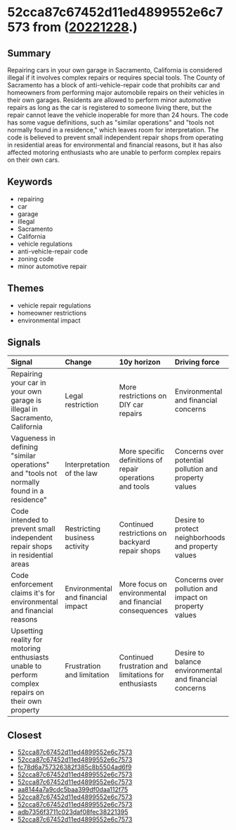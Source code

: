 # 52cca87c67452d11ed4899552e6c7573 from ([20221228](https://kghosh.substack.com/p/20221228).)

## Summary

Repairing cars in your own garage in Sacramento, California is considered illegal if it involves complex repairs or requires special tools. The County of Sacramento has a block of anti-vehicle-repair code that prohibits car and homeowners from performing major automobile repairs on their vehicles in their own garages. Residents are allowed to perform minor automotive repairs as long as the car is registered to someone living there, but the repair cannot leave the vehicle inoperable for more than 24 hours. The code has some vague definitions, such as "similar operations" and "tools not normally found in a residence," which leaves room for interpretation. The code is believed to prevent small independent repair shops from operating in residential areas for environmental and financial reasons, but it has also affected motoring enthusiasts who are unable to perform complex repairs on their own cars.

## Keywords

* repairing
* car
* garage
* illegal
* Sacramento
* California
* vehicle regulations
* anti-vehicle-repair code
* zoning code
* minor automotive repair

## Themes

* vehicle repair regulations
* homeowner restrictions
* environmental impact

## Signals

| Signal                                                                                             | Change                             | 10y horizon                                              | Driving force                                          |
|:---------------------------------------------------------------------------------------------------|:-----------------------------------|:---------------------------------------------------------|:-------------------------------------------------------|
| Repairing your car in your own garage is illegal in Sacramento, California                         | Legal restriction                  | More restrictions on DIY car repairs                     | Environmental and financial concerns                   |
| Vagueness in defining "similar operations" and "tools not normally found in a residence"           | Interpretation of the law          | More specific definitions of repair operations and tools | Concerns over potential pollution and property values  |
| Code intended to prevent small independent repair shops in residential areas                       | Restricting business activity      | Continued restrictions on backyard repair shops          | Desire to protect neighborhoods and property values    |
| Code enforcement claims it's for environmental and financial reasons                               | Environmental and financial impact | More focus on environmental and financial consequences   | Concerns over pollution and impact on property values  |
| Upsetting reality for motoring enthusiasts unable to perform complex repairs on their own property | Frustration and limitation         | Continued frustration and limitations for enthusiasts    | Desire to balance environmental and financial concerns |

## Closest

* [52cca87c67452d11ed4899552e6c7573](52cca87c67452d11ed4899552e6c7573)
* [52cca87c67452d11ed4899552e6c7573](52cca87c67452d11ed4899552e6c7573)
* [fc78d6a757326382f385c8b5504ad6f9](fc78d6a757326382f385c8b5504ad6f9)
* [52cca87c67452d11ed4899552e6c7573](52cca87c67452d11ed4899552e6c7573)
* [52cca87c67452d11ed4899552e6c7573](52cca87c67452d11ed4899552e6c7573)
* [aa8144a7a9cdc5baa399df0daa112f75](aa8144a7a9cdc5baa399df0daa112f75)
* [52cca87c67452d11ed4899552e6c7573](52cca87c67452d11ed4899552e6c7573)
* [52cca87c67452d11ed4899552e6c7573](52cca87c67452d11ed4899552e6c7573)
* [adb7356f3711c023daf08fec38221395](adb7356f3711c023daf08fec38221395)
* [52cca87c67452d11ed4899552e6c7573](52cca87c67452d11ed4899552e6c7573)